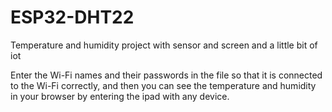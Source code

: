 # ESP32-DHT22
Temperature and humidity project with sensor and screen and a little bit of iot


Enter the Wi-Fi names and their passwords in the file so that it is connected to the Wi-Fi correctly, and then you can see the temperature and humidity in your browser by entering the ipad with any device.
